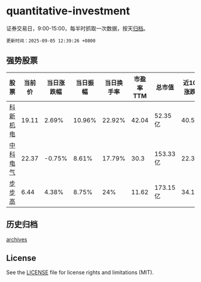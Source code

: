 # quantitative-investment

证券交易日，9:00-15:00，每半时抓取一次数据，按天[归档](archives)。

`更新时间：2025-09-05 12:39:26 +0800`

## 强势股票

|股票|当前价|当日涨跌幅|当日振幅|当日换手率|市盈率TTM|总市值|近10日涨跌幅|
|----|----|----|----|----|----|----|----|
|[科新机电](https://xueqiu.com/S/SZ300092)|19.11|2.69%|10.96%|22.92%|42.04|52.35亿|40.51%|
|[中科电气](https://xueqiu.com/S/SZ300035)|22.37|-0.75%|8.61%|17.79%|30.3|153.33亿|22.37%|
|[步步高](https://xueqiu.com/S/SZ002251)|6.44|4.38%|8.75%|24%|11.62|173.15亿|34.17%|

## 历史归档

[archives](archives)

## License

See the [LICENSE](LICENSE) file for license rights and limitations (MIT).